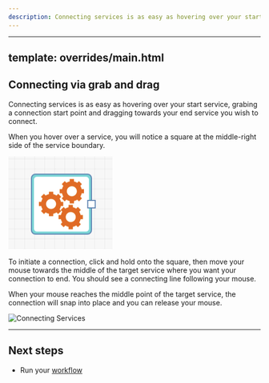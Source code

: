```yaml
---
description: Connecting services is as easy as hovering over your start service, grabbing a connection start point and dragging towards your end service you wish to connect.
---
```

---
template: overrides/main.html
---

## Connecting via grab and drag
  Connecting services is as easy as hovering over your start service, grabing a connection start point and dragging towards your end service you wish to connect.

  When you hover over a service, you will notice a square at the middle-right side of the service boundary.

  ![Service Hover](/assets/images/workflow/hover-service.png "Service Hover")

  To initiate a connection, click and hold onto the square, then move your mouse towards the middle of the target service where you want your connection to end. You should see a connecting line following your mouse.

  When your mouse reaches the middle point of the target service, the connection will snap into place and you can release your mouse.

  ![Connecting Services](/assets/images/workflow/connect-services.gif "Connecting Services")

  ---
## Next steps
- Run your [workflow](/getting-started/workflows/run-workflow "Run your workflow")
  
  
